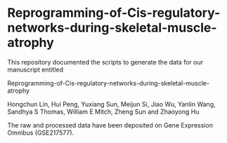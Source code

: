 # Reprogramming-of-Cis-regulatory-networks-during-skeletal-muscle-atrophy

This repository documented the scripts to generate the data for our manuscript entitled 

Reprogramming-of-Cis-regulatory-networks-during-skeletal-muscle-atrophy

Hongchun Lin, Hui Peng, Yuxiang Sun, Meijun Si, Jiao Wu, Yanlin Wang, Sandhya S Thomas, William E Mitch, Zheng Sun and Zhaoyong Hu

The raw and processed data have been deposited on Gene Expression Omnibus (GSE217577).
